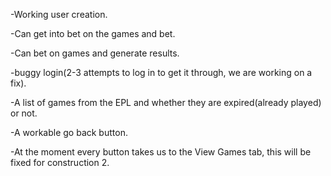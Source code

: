 -Working user creation.

-Can get into bet on the games and bet.  

-Can bet on games and generate results.

-buggy login(2-3 attempts to log in to get it through, we are working on a fix).

-A list of games from the EPL and whether they are expired(already played) or not.

-A workable go back button.

-At the moment every button takes us to the View Games tab, this will be fixed for construction 2.